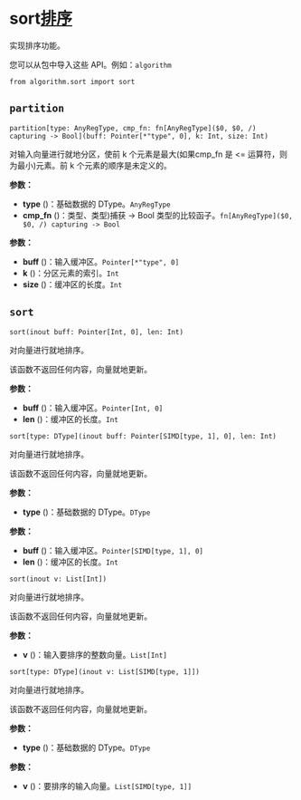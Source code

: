 # sort[排序](https://mojocn.org/mojo/reference/algorithm/sort.html#sort)

实现排序功能。

您可以从包中导入这些 API。例如：`algorithm`

```
from algorithm.sort import sort
```

## `partition`

```
partition[type: AnyRegType, cmp_fn: fn[AnyRegType]($0, $0, /) capturing -> Bool](buff: Pointer[*"type", 0], k: Int, size: Int)
```

对输入向量进行就地分区，使前 k 个元素是最大(如果cmp_fn 是 <= 运算符，则为最小)元素。前 k 个元素的顺序是未定义的。

**参数：**

- **type** ()：基础数据的 DType。`AnyRegType`
- **cmp_fn** ()：类型、类型)捕获 -> Bool 类型的比较函子。`fn[AnyRegType]($0, $0, /) capturing -> Bool`

**参数：**

- **buff** ()：输入缓冲区。`Pointer[*"type", 0]`
- **k** ()：分区元素的索引。`Int`
- **size** ()：缓冲区的长度。`Int`

## `sort`

```
sort(inout buff: Pointer[Int, 0], len: Int)
```

对向量进行就地排序。

该函数不返回任何内容，向量就地更新。

**参数：**

- **buff** ()：输入缓冲区。`Pointer[Int, 0]`
- **len** ()：缓冲区的长度。`Int`

```
sort[type: DType](inout buff: Pointer[SIMD[type, 1], 0], len: Int)
```

对向量进行就地排序。

该函数不返回任何内容，向量就地更新。

**参数：**

- **type** ()：基础数据的 DType。`DType`

**参数：**

- **buff** ()：输入缓冲区。`Pointer[SIMD[type, 1], 0]`
- **len** ()：缓冲区的长度。`Int`

```
sort(inout v: List[Int])
```

对向量进行就地排序。

该函数不返回任何内容，向量就地更新。

**参数：**

- **v** ()：输入要排序的整数向量。`List[Int]`

```
sort[type: DType](inout v: List[SIMD[type, 1]])
```

对向量进行就地排序。

该函数不返回任何内容，向量就地更新。

**参数：**

- **type** ()：基础数据的 DType。`DType`

**参数：**

- **v** ()：要排序的输入向量。`List[SIMD[type, 1]]`